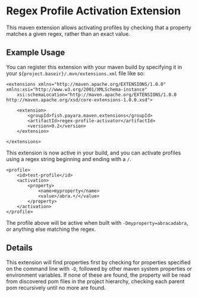 # Regex Profile Activation Extension

This maven extension allows activating profiles by checking that a property matches a given regex, rather than an exact value.

## Example Usage

You can register this extension with your maven build by specifying it in your `${project.baseir}/.mvn/extensions.xml` file like so:

~~~
<extensions xmlns="http://maven.apache.org/EXTENSIONS/1.0.0" xmlns:xsi="http://www.w3.org/2001/XMLSchema-instance"
    xsi:schemaLocation="http://maven.apache.org/EXTENSIONS/1.0.0 http://maven.apache.org/xsd/core-extensions-1.0.0.xsd">

    <extension>
        <groupId>fish.payara.maven.extensions</groupId>
        <artifactId>regex-profile-activator</artifactId>
        <version>0.2</version>
    </extension>

</extensions>
~~~

This extension is now active in your build, and you can activate profiles using a regex string beginning and ending with a `/`.

~~~
<profile>
    <id>test-profile</id>
    <activation>
        <property>
            <name>myproperty</name>
            <value>/abra.+/</value>
        </property>
    </activation>
</profile>
~~~

The profile above will be active when built with `-Dmyproperty=abracadabra`, or anything else matching the regex.

## Details

This extension will find properties first by checking for properties specified on the command line with `-D`, followed by other maven system properties or environment variables. If none of these are found, the property will be read from discovered pom files in the project hierarchy, checking each parent pom recursively until no more are found.
